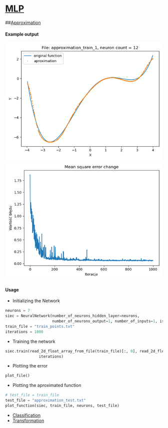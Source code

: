 # [MLP](https://github.com/ZdrzalikPrzemyslaw/Machine-Learning/tree/master/MultilayerPerceptron)

##[Approximation](https://github.com/ZdrzalikPrzemyslaw/Machine-Learning/tree/master/MultilayerPerceptron/Approximation)

#### Example output

![Plot](https://github.com/ZdrzalikPrzemyslaw/Machine-Learning/blob/master/.github/Approximation_MLP_Example_Plot.png)
![Error](https://github.com/ZdrzalikPrzemyslaw/Machine-Learning/blob/master/.github/Approximation_MLP_Example_Error.png)


#### Usage
* Initializing the Network
```python
neurons = 7
siec = NeuralNetwork(number_of_neurons_hidden_layer=neurons, 
                     number_of_neurons_output=1, number_of_inputs=1, is_bias=True)
train_file = "train_points.txt"
iterations = 1000
```
* Training the network
```python
siec.train(read_2d_float_array_from_file(train_file)[:, 0], read_2d_float_array_from_file(train_file)[:, 1],
               iterations)
```
* Plotting the error
```python
plot_file()
```
* Plotting the aproximated function
```python
# test_file = train_file
test_file = "approximation_test.txt"
plot_function(siec, train_file, neurons, test_file)
``` 


* [Classification](https://github.com/ZdrzalikPrzemyslaw/Machine-Learning/tree/master/MultilayerPerceptron/Classification)
* [Transformation](https://github.com/ZdrzalikPrzemyslaw/Machine-Learning/tree/master/MultilayerPerceptron/Transformation)